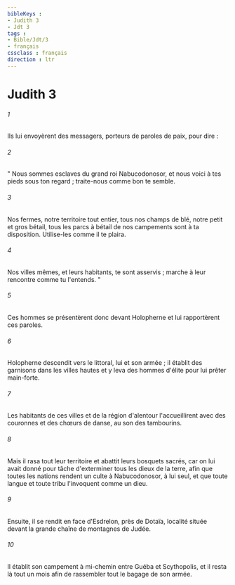 ```yaml
---
bibleKeys : 
- Judith 3
- Jdt 3
tags : 
- Bible/Jdt/3
- français
cssclass : français
direction : ltr
---
```


# Judith 3

###### 1
Ils lui envoyèrent des messagers, porteurs de paroles de paix, pour dire :
###### 2
" Nous sommes esclaves du grand roi Nabucodonosor, et nous voici à tes pieds sous ton regard ; traite-nous comme bon te semble.
###### 3
Nos fermes, notre territoire tout entier, tous nos champs de blé, notre petit et gros bétail, tous les parcs à bétail de nos campements sont à ta disposition. Utilise-les comme il te plaira.
###### 4
Nos villes mêmes, et leurs habitants, te sont asservis ; marche à leur rencontre comme tu l'entends. "
###### 5
Ces hommes se présentèrent donc devant Holopherne et lui rapportèrent ces paroles.
###### 6
Holopherne descendit vers le littoral, lui et son armée ; il établit des garnisons dans les villes hautes et y leva des hommes d'élite pour lui prêter main-forte.
###### 7
Les habitants de ces villes et de la région d'alentour l'accueillirent avec des couronnes et des chœurs de danse, au son des tambourins.
###### 8
Mais il rasa tout leur territoire et abattit leurs bosquets sacrés, car on lui avait donné pour tâche d'exterminer tous les dieux de la terre, afin que toutes les nations rendent un culte à Nabucodonosor, à lui seul, et que toute langue et toute tribu l'invoquent comme un dieu.
###### 9
Ensuite, il se rendit en face d'Esdrelon, près de Dotaïa, localité située devant la grande chaîne de montagnes de Judée.
###### 10
Il établit son campement à mi-chemin entre Guéba et Scythopolis, et il resta là tout un mois afin de rassembler tout le bagage de son armée.
